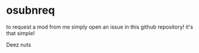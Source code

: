 # osubnreq

to request a mod from me simply open an issue in this github repository!
it's that simple!

Deez nuts
